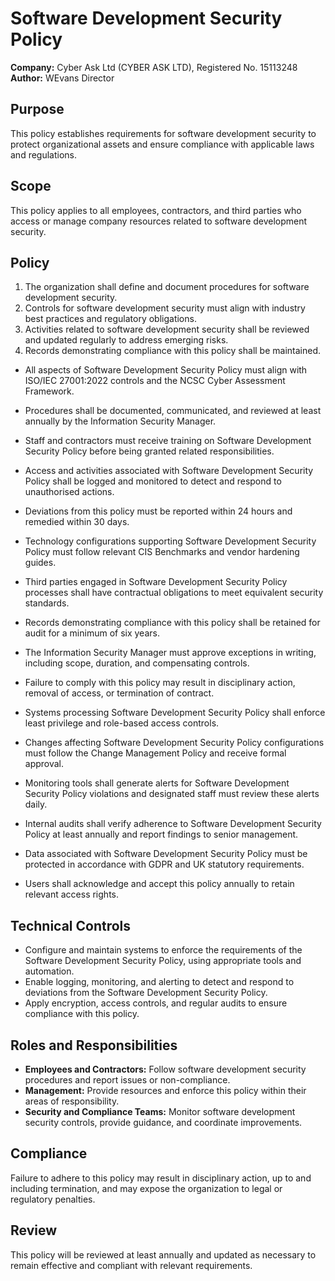 # Software Development Security Policy

**Company:** Cyber Ask Ltd (CYBER ASK LTD), Registered No. 15113248  
**Author:** WEvans Director

## Purpose

This policy establishes requirements for software development security to protect organizational assets and ensure compliance with applicable laws and regulations.

## Scope

This policy applies to all employees, contractors, and third parties who access or manage company resources related to software development security.

## Policy
1. The organization shall define and document procedures for software development security.
2. Controls for software development security must align with industry best practices and regulatory obligations.
3. Activities related to software development security shall be reviewed and updated regularly to address emerging risks.
4. Records demonstrating compliance with this policy shall be maintained.

- All aspects of Software Development Security Policy must align with ISO/IEC 27001:2022 controls and the NCSC Cyber Assessment Framework.
- Procedures shall be documented, communicated, and reviewed at least annually by the Information Security Manager.
- Staff and contractors must receive training on Software Development Security Policy before being granted related responsibilities.
- Access and activities associated with Software Development Security Policy shall be logged and monitored to detect and respond to unauthorised actions.
- Deviations from this policy must be reported within 24 hours and remedied within 30 days.
- Technology configurations supporting Software Development Security Policy must follow relevant CIS Benchmarks and vendor hardening guides.
- Third parties engaged in Software Development Security Policy processes shall have contractual obligations to meet equivalent security standards.
- Records demonstrating compliance with this policy shall be retained for audit for a minimum of six years.
- The Information Security Manager must approve exceptions in writing, including scope, duration, and compensating controls.
- Failure to comply with this policy may result in disciplinary action, removal of access, or termination of contract.

- Systems processing Software Development Security Policy shall enforce least privilege and role-based access controls.
- Changes affecting Software Development Security Policy configurations must follow the Change Management Policy and receive formal approval.
- Monitoring tools shall generate alerts for Software Development Security Policy violations and designated staff must review these alerts daily.
- Internal audits shall verify adherence to Software Development Security Policy at least annually and report findings to senior management.
- Data associated with Software Development Security Policy must be protected in accordance with GDPR and UK statutory requirements.
- Users shall acknowledge and accept this policy annually to retain relevant access rights.

## Technical Controls

- Configure and maintain systems to enforce the requirements of the Software Development Security Policy, using appropriate tools and automation.
- Enable logging, monitoring, and alerting to detect and respond to deviations from the Software Development Security Policy.
- Apply encryption, access controls, and regular audits to ensure compliance with this policy.

## Roles and Responsibilities

- **Employees and Contractors:** Follow software development security procedures and report issues or non-compliance.
- **Management:** Provide resources and enforce this policy within their areas of responsibility.
- **Security and Compliance Teams:** Monitor software development security controls, provide guidance, and coordinate improvements.

## Compliance

Failure to adhere to this policy may result in disciplinary action, up to and including termination, and may expose the organization to legal or regulatory penalties.

## Review

This policy will be reviewed at least annually and updated as necessary to remain effective and compliant with relevant requirements.
